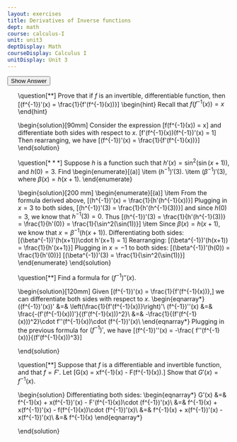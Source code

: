 ```yaml
---
layout: exercises
title: Derivatives of Inverse functions
dept: math
course: calculus-I
unit: unit3
deptDisplay: Math
courseDisplay: Calculus I
unitDisplay: Unit 3
---
```


<div class="answerBox">
<button onclick="myFunction('answer1')" class="answerButton">Show Answer</button>
<div  id="answer1" class="answer" >


<ol>

\question[$**$]
Prove that if $f$ is an invertible, differentiable function, then
\[(f^{-1})'(x) = \frac{1}{f'(f^{-1}(x))}\]
\begin{hint} Recall that $f(f^{-1}(x)) = x$ \end{hint}

\begin{solution}[90mm]
Consider the expression
\[f(f^{-1}(x)) = x\]
and differentiate both sides with respect to $x$.
\[f'(f^{-1}(x))(f^{-1})'(x) = 1\]
Then rearranging, we have
\[(f^{-1})'(x) = \frac{1}{f'(f^{-1}(x))}\]
\end{solution}

\question[$***$]
Suppose $h$ is a function such that $h'(x) = \sin^2(\sin(x+1))$, and $h(0) = 3$. Find
\begin{enumerate}[(a)]
\item $(h^{-1})'(3)$.
\item $(\beta^{-1})'(3)$, where $\beta(x) = h(x+1)$.
\end{enumerate}

\begin{solution}[200 mm]
\begin{enumerate}[(a)]
\item From the formula derived above, 
\[(h^{-1})'(x) = \frac{1}{h'(h^{-1}(x))}\]
Plugging in $x = 3$ to both sides, 
\[(h^{-1})'(3) = \frac{1}{h'(h^{-1}(3))}\]
and since $h(0) = 3$, we know that $h^{-1}(3) = 0$.
Thus 
\[(h^{-1})'(3) = \frac{1}{h'(h^{-1}(3))} = \frac{1}{h'(0)} =  \frac{1}{\sin^2(\sin(1))}\]
\item Since $\beta(x) = h(x+1)$, we know that $x = \beta^{-1}(h(x+1))$. Differentiating both sides:
\[(\beta^{-1})'(h(x+1))\cdot h'(x+1) = 1\]
Rearranging:
\[(\beta^{-1})'(h(x+1))  = \frac{1}{h'(x+1)}\]
Plugging in $x = -1$ to both sides:
\[(\beta^{-1})'(h(0))  = \frac{1}{h'(0)}\]
\[(\beta^{-1})'(3)  = \frac{1}{\sin^2(\sin(1))}\]
\end{enumerate}
\end{solution}

\question[$**$]
Find a formula for $(f^{-1})''(x)$.

\begin{solution}[120mm]
Given \[(f^{-1})'(x) = \frac{1}{f'(f^{-1}(x))},\]
we can differentiate both sides with respect to $x$.
\begin{eqnarray*}
((f^{-1})'(x))' &=& \left(\frac{1}{f'(f^{-1}(x))}\right)'\\
(f^{-1})''(x) &=& \frac{-(f'(f^{-1}(x)))'}{(f'(f^{-1}(x)))^2}\\
&=& -\frac{1}{(f'(f^{-1}(x)))^2}\cdot f''(f^{-1}(x))\cdot (f^{-1})'(x)\\
\end{eqnarray*}
Plugging in the previous formula for $(f^{-1})'$, we have
\[(f^{-1})''(x) = -\frac{ f''(f^{-1}(x))}{(f'(f^{-1}(x)))^3}\]

\end{solution}

\question[$**$]
Suppose that $f$ is a differentiable and invertible function, and that $f = F'$. Let 
\[G(x) = xf^{-1}(x) - F(f^{-1}(x)).\] Show that $G'(x) = f^{-1}(x)$.

\begin{solution}
Differentiating both sides:
\begin{eqnarray*}
G'(x) &=& f^{-1}(x) + x(f^{-1})'(x) - F'(f^{-1}(x))\cdot (f^{-1})'(x)\\
&=& f^{-1}(x) + x(f^{-1})'(x) - f(f^{-1}(x))\cdot (f^{-1})'(x)\\
&=& f^{-1}(x) + x(f^{-1})'(x) - x(f^{-1})'(x)\\
&=& f^{-1}(x)
\end{eqnarray*}


\end{solution}

</ol>

